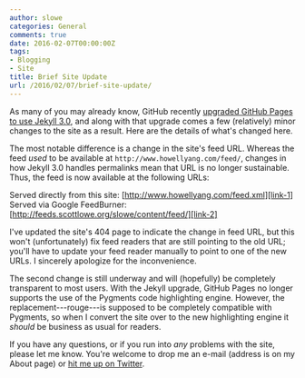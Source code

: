 ```yaml
---
author: slowe
categories: General
comments: true
date: 2016-02-07T00:00:00Z
tags:
- Blogging
- Site
title: Brief Site Update
url: /2016/02/07/brief-site-update/
---
```


As many of you may already know, GitHub recently [upgraded GitHub Pages to use Jekyll 3.0][link-3], and along with that upgrade comes a few (relatively) minor changes to the site as a result. Here are the details of what's changed here.

The most notable difference is a change in the site's feed URL. Whereas the feed _used_ to be available at `http://www.howellyang.com/feed/`, changes in how Jekyll 3.0 handles permalinks mean that URL is no longer sustainable. Thus, the feed is now available at the following URLs:

Served directly from this site: [http://www.howellyang.com/feed.xml][link-1]  
Served via Google FeedBurner: [http://feeds.scottlowe.org/slowe/content/feed/][link-2]

I've updated the site's 404 page to indicate the change in feed URL, but this won't (unfortunately) fix feed readers that are still pointing to the old URL; you'll have to update your feed reader manually to point to one of the new URLs. I sincerely apologize for the inconvenience.

The second change is still underway and will (hopefully) be completely transparent to most users. With the Jekyll upgrade, GitHub Pages no longer supports the use of the Pygments code highlighting engine. However, the replacement---rouge---is supposed to be completely compatible with Pygments, so when I convert the site over to the new highlighting engine it _should_ be business as usual for readers.

If you have any questions, or if you run into _any_ problems with the site, please let me know. You're welcome to drop me an e-mail (address is on my About page) or [hit me up on Twitter][link-4].



[link-1]: /feed.xml
[link-2]: http://feeds.scottlowe.org/slowe/content/feed/
[link-3]: https://github.com/blog/2100-github-pages-now-faster-and-simpler-with-jekyll-3-0
[link-4]: https://twitter.com/scott_lowe
